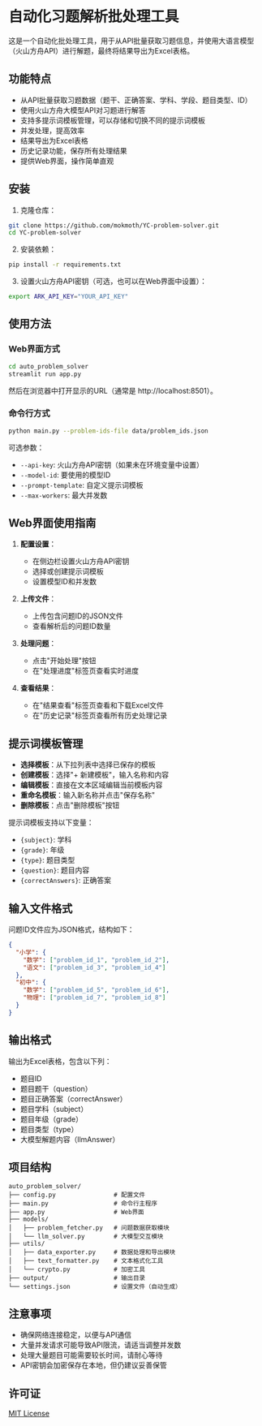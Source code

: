 # 自动化习题解析批处理工具

这是一个自动化批处理工具，用于从API批量获取习题信息，并使用大语言模型（火山方舟API）进行解题，最终将结果导出为Excel表格。

## 功能特点

- 从API批量获取习题数据（题干、正确答案、学科、学段、题目类型、ID）
- 使用火山方舟大模型API对习题进行解答
- 支持多提示词模板管理，可以存储和切换不同的提示词模板
- 并发处理，提高效率
- 结果导出为Excel表格
- 历史记录功能，保存所有处理结果
- 提供Web界面，操作简单直观

## 安装

1. 克隆仓库：

```bash
git clone https://github.com/mokmoth/YC-problem-solver.git
cd YC-problem-solver
```

2. 安装依赖：

```bash
pip install -r requirements.txt
```

3. 设置火山方舟API密钥（可选，也可以在Web界面中设置）：

```bash
export ARK_API_KEY="YOUR_API_KEY"
```

## 使用方法

### Web界面方式

```bash
cd auto_problem_solver
streamlit run app.py
```

然后在浏览器中打开显示的URL（通常是 http://localhost:8501）。

### 命令行方式

```bash
python main.py --problem-ids-file data/problem_ids.json
```

可选参数：

- `--api-key`: 火山方舟API密钥（如果未在环境变量中设置）
- `--model-id`: 要使用的模型ID
- `--prompt-template`: 自定义提示词模板
- `--max-workers`: 最大并发数

## Web界面使用指南

1. **配置设置**：
   - 在侧边栏设置火山方舟API密钥
   - 选择或创建提示词模板
   - 设置模型ID和并发数

2. **上传文件**：
   - 上传包含问题ID的JSON文件
   - 查看解析后的问题ID数量

3. **处理问题**：
   - 点击"开始处理"按钮
   - 在"处理进度"标签页查看实时进度

4. **查看结果**：
   - 在"结果查看"标签页查看和下载Excel文件
   - 在"历史记录"标签页查看所有历史处理记录

## 提示词模板管理

- **选择模板**：从下拉列表中选择已保存的模板
- **创建模板**：选择"+ 新建模板"，输入名称和内容
- **编辑模板**：直接在文本区域编辑当前模板内容
- **重命名模板**：输入新名称并点击"保存名称"
- **删除模板**：点击"删除模板"按钮

提示词模板支持以下变量：
- `{subject}`: 学科
- `{grade}`: 年级
- `{type}`: 题目类型
- `{question}`: 题目内容
- `{correctAnswers}`: 正确答案

## 输入文件格式

问题ID文件应为JSON格式，结构如下：

```json
{
  "小学": {
    "数学": ["problem_id_1", "problem_id_2"],
    "语文": ["problem_id_3", "problem_id_4"]
  },
  "初中": {
    "数学": ["problem_id_5", "problem_id_6"],
    "物理": ["problem_id_7", "problem_id_8"]
  }
}
```

## 输出格式

输出为Excel表格，包含以下列：

- 题目ID
- 题目题干（question）
- 题目正确答案（correctAnswer）
- 题目学科（subject）
- 题目年级（grade）
- 题目类型（type）
- 大模型解题内容（llmAnswer）

## 项目结构

```
auto_problem_solver/
├── config.py                # 配置文件
├── main.py                  # 命令行主程序
├── app.py                   # Web界面
├── models/
│   ├── problem_fetcher.py   # 问题数据获取模块
│   └── llm_solver.py        # 大模型交互模块
├── utils/
│   ├── data_exporter.py     # 数据处理和导出模块
│   ├── text_formatter.py    # 文本格式化工具
│   └── crypto.py            # 加密工具
├── output/                  # 输出目录
└── settings.json            # 设置文件（自动生成）
```

## 注意事项

- 确保网络连接稳定，以便与API通信
- 大量并发请求可能导致API限流，请适当调整并发数
- 处理大量题目可能需要较长时间，请耐心等待
- API密钥会加密保存在本地，但仍建议妥善保管

## 许可证

[MIT License](LICENSE) 